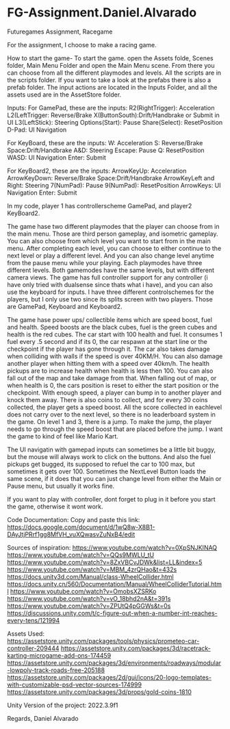 # FG-Assignment.Daniel.Alvarado
Futuregames Assignment, Racegame

For the assignment, I choose to make a racing game. 

How to start the game- To start the game. open the Assets folde, Scenes folder, Main Menu Folder and open the Main Menu scene. From there you can choose from all the different playmodes and levels. All the scripts are in the scripts folder. If you want to take a look at the prefabs there is also a prefab folder. The input actions are located in the Inputs Folder, and all the assets used are in the AssetStore folder. 

Inputs:
For GamePad, these are the inputs: 
R2(RightTrigger): Acceleration
L2(LeftTrigger: Reverse/Brake
X(ButtonSouth):Drift/Handbrake or Submit in UI
L3(LeftStick): Steering
Options(Start): Pause
Share(Select): ResetPosition
D-Pad: UI Navigation

For KeyBoard, these are the inputs: 
W: Acceleration
S: Reverse/Brake
Space:Drift/Handbrake
A&D: Steering
Escape: Pause
Q: ResetPosition
WASD: UI Navigation
Enter: Submit

For KeyBoard2, these are the inputs: 
ArrowKeyUp: Acceleration
ArrowKeyDown: Reverse/Brake
Space:Drift/Handbrake
ArrowKeyLeft and Right: Steering
7(NumPad): Pause
9(NumPad): ResetPosition
ArrowKeys: UI Navigation
Enter: Submit

In my code, player 1 has controllerscheme GamePad, and player2 KeyBoard2.

The game hase two different playmodes that the player can choose from in the main menu. Those are third person gameplay, and isometric gameplay.
You can also choose from which level you want to start from in the main menu. After completing each level, you can choose to either continue to the next level or play a different level. And you can also change level anytime from the pause menu while your playing.
Each playmodes have three different levels. Both gamemodes have the same levels, but with different camera views. The game has full controller support for any controller (i have only tried with dualsense since thats what i have), and you can also use the keyboard for inputs. I have three different controlschemes for the players, but I only use two since its splits screen with two players. Those are GamePad, Keyboard and Keyboard2.

The game hase power ups/ collectible items which are speed boost, fuel and health. Speed boosts are the black cubes, fuel is the green cubes and health is the red cubes. The car start with 100 health and fuel. It consumes 1 fuel every .5 second and if its 0, the car respawn at the start line or the checkpoint if the player has gone through it. The car also takes damage when colliding with walls if the speed is over 40KM/H. You can also damage another player when hitting them with a speed over 40km/h.
The health pickups are to increase health when health is less then 100. You can also fall out of the map and take damage from that. When falling out of map, or when health is 0, the cars position is reset to either the start position or the checkpoint. With enough speed, a player can bump in to another player and knock them away. 
There is also coins to collect, and for every 30 coins collected, the player gets a speed boost. All the score collected in eachlevel does not carry over to the next level, so there is no leaderboard system in the game. 
On level 1 and 3, there is a jump. To make the jump, the player needs to go through the speed boost that are placed before the jump. I want the game to kind of feel like Mario Kart. 

The UI navigatin with gamepad inputs can sometimes be a little bit buggy, but the mouse will always work to click on the buttons. And also the fuel pickups get bugged, its supposed to refuel the car to 100 max, but sometimes it gets over 100. Sometimes the NextLevel Button loads the same scene, if it does that you can just change level from either the Main or Pause menu, but usually it works fine. 

If you want to play with controller, dont forget to plug in it before you start the game, otherwise it wont work. 

Code Documentation:
Copy and paste this link: https://docs.google.com/document/d/1wQ8w-X8B1-DAyJtjPRrf1gg8MfVH_vuXQwasvZuNxB4/edit

Sources of inspiration: 
https://www.youtube.com/watch?v=0XpSNJKINAQ
https://www.youtube.com/watch?v=QQs9MWLU_tU
https://www.youtube.com/watch?v=8ZxVBCvJDWk&list=LL&index=5
https://www.youtube.com/watch?v=MBM_4zrQHao&t=432s
https://docs.unity3d.com/Manual/class-WheelCollider.html
https://docs.unity.cn/560/Documentation/Manual/WheelColliderTutorial.html
https://www.youtube.com/watch?v=OmobsXZSRKo
https://www.youtube.com/watch?v=vO_18bhd2nA&t=391s
https://www.youtube.com/watch?v=ZPUtQ4pGGWs&t=0s
https://discussions.unity.com/t/c-figure-out-when-a-number-int-reaches-every-tens/121994

Assets Used: https://assetstore.unity.com/packages/tools/physics/prometeo-car-controller-209444
https://assetstore.unity.com/packages/3d/racetrack-karting-microgame-add-ons-174459
https://assetstore.unity.com/packages/3d/environments/roadways/modular-lowpoly-track-roads-free-205188
https://assetstore.unity.com/packages/2d/gui/icons/20-logo-templates-with-customizable-psd-vector-sources-174999
https://assetstore.unity.com/packages/3d/props/gold-coins-1810

Unity Version of the project: 2022.3.9f1

Regards, Daniel Alvarado
